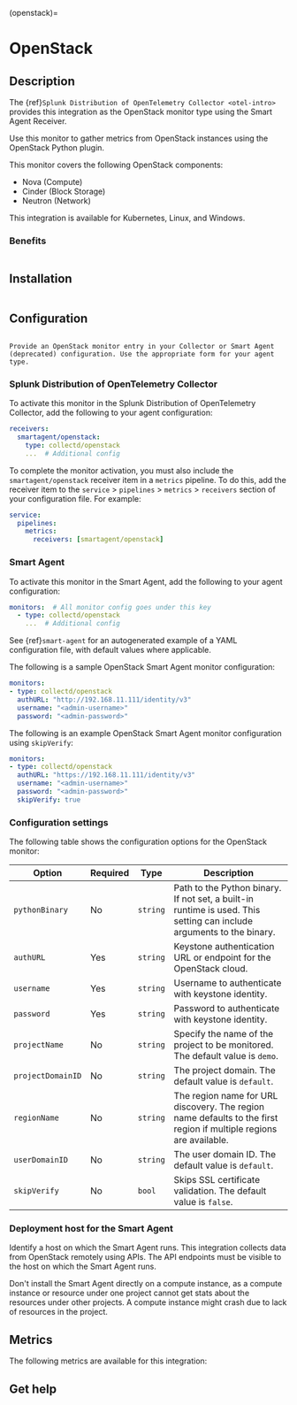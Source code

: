 (openstack)=

# OpenStack
<meta name="description" content="Documentation on the openstack monitor">

## Description

The {ref}`Splunk Distribution of OpenTelemetry Collector <otel-intro>` provides this integration as the OpenStack monitor type using the Smart Agent Receiver.

Use this monitor to gather metrics from OpenStack instances using the OpenStack Python plugin.

This monitor covers the following OpenStack components:

* Nova (Compute)
* Cinder (Block Storage)
* Neutron (Network)

This integration is available for Kubernetes, Linux, and Windows.

### Benefits

```{include} /_includes/benefits.md
```

## Installation

```{include} /_includes/collector-installation.md
```

## Configuration

```{include} /_includes/configuration.md
```

```{note}
Provide an OpenStack monitor entry in your Collector or Smart Agent (deprecated) configuration. Use the appropriate form for your agent type.
```

### Splunk Distribution of OpenTelemetry Collector

To activate this monitor in the Splunk Distribution of OpenTelemetry Collector, add the following to your agent configuration:

```yaml
receivers:
  smartagent/openstack:
    type: collectd/openstack
    ...  # Additional config
```

To complete the monitor activation, you must also include the `smartagent/openstack` receiver item in a `metrics` pipeline. To do this, add the receiver item to the `service` > `pipelines` > `metrics` > `receivers` section of your configuration file. For example:

```yaml
service:
  pipelines:
    metrics:
      receivers: [smartagent/openstack]
```

### Smart Agent

To activate this monitor in the Smart Agent, add the following to your agent configuration:

```yaml
monitors:  # All monitor config goes under this key
  - type: collectd/openstack
    ...  # Additional config
```

See {ref}`smart-agent` for an autogenerated example of a YAML configuration file, with default values where applicable.

The following is a sample OpenStack Smart Agent monitor configuration:

```yaml
monitors:
- type: collectd/openstack
  authURL: "http://192.168.11.111/identity/v3"
  username: "<admin-username>"
  password: "<admin-password>"
```

The following is an example OpenStack Smart Agent monitor configuration using `skipVerify`:

```yaml
monitors:
- type: collectd/openstack
  authURL: "https://192.168.11.111/identity/v3"
  username: "<admin-username>"
  password: "<admin-password>"
  skipVerify: true
```

### Configuration settings

The following table shows the configuration options for the OpenStack monitor:

| Option | Required | Type | Description |
| --- | --- | --- | --- |
| `pythonBinary` | No | `string` | Path to the Python binary. If not set, a built-in runtime is used. This setting can include arguments to the binary. |
| `authURL` | Yes | `string` | Keystone authentication URL or endpoint for the OpenStack cloud. |
| `username` | Yes | `string` | Username to authenticate with keystone identity. |
| `password` | Yes | `string` | Password to authenticate with keystone identity. |
| `projectName` | No | `string` | Specify the name of the project to be monitored. The default value is `demo`. |
| `projectDomainID` | No | `string` | The project domain. The default value is `default`. |
| `regionName` | No | `string` | The region name for URL discovery. The region name defaults to the first region if multiple regions are available. |
| `userDomainID` | No | `string` | The user domain ID. The default value is `default`. |
| `skipVerify` | No | `bool` | Skips SSL certificate validation. The default value is `false`. |

### Deployment host for the Smart Agent

Identify a host on which the Smart Agent runs. This integration collects data from OpenStack remotely using APIs. The API endpoints must be visible to the host on which the Smart Agent runs.

Don't install the Smart Agent directly on a compute instance, as a compute instance or resource under one project cannot get stats about the resources under other projects. A compute instance might crash due to lack of resources in the project.

## Metrics

The following metrics are available for this integration:

<div class="metrics-yaml" url="https://raw.githubusercontent.com/signalfx/integrations/main/openstack/metrics.yaml"></div>

## Get help

```{include} /_includes/troubleshooting.md
```
